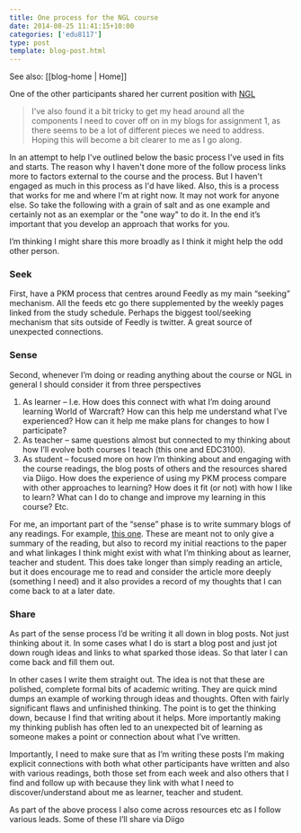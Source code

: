 ```yaml
---
title: One process for the NGL course
date: 2014-08-25 11:41:15+10:00
categories: ['edu8117']
type: post
template: blog-post.html
---
```


See also: [[blog-home | Home]]

One of the other participants shared her current position with [NGL](http://netgl.wordpress.com/)

> I've also found it a bit tricky to get my head around all the components I need to cover off on in my blogs for assignment 1, as there seems to be a lot of different pieces we need to address. Hoping this will become a bit clearer to me as I go along.

In an attempt to help I've outlined below the basic process I've used in fits and starts. The reason why I haven't done more of the follow process links more to factors external to the course and the process. But I haven't engaged as much in this process as I'd have liked. Also, this is a process that works for me and where I'm at right now. It may not work for anyone else. So take the following with a grain of salt and as one example and certainly not as an exemplar or the "one way" to do it. In the end it’s important that you develop an approach that works for you.

I’m thinking I might share this more broadly as I think it might help the odd other person.

### Seek

First, have a PKM process that centres around Feedly as my main “seeking” mechanism. All the feeds etc go there supplemented by the weekly pages linked from the study schedule. Perhaps the biggest tool/seeking mechanism that sits outside of Feedly is twitter. A great source of unexpected connections.

### Sense

Second, whenever I’m doing or reading anything about the course or NGL in general I should consider it from three perspectives

1. As learner – I.e. How does this connect with what I’m doing around learning World of Warcraft? How can this help me understand what I’ve experienced? How can it help me make plans for changes to how I participate?
2. As teacher – same questions almost but connected to my thinking about how I’ll evolve both courses I teach (this one and EDC3100).
3. As student – focused more on how I’m thinking about and engaging with the course readings, the blog posts of others and the resources shared via Diigo. How does the experience of using my PKM process compare with other approaches to learning? How does it fit (or not) with how I like to learn? What can I do to change and improve my learning in this course? Etc.

For me, an important part of the “sense” phase is to write summary blogs of any readings. For example, [this one](/blog2/2014/07/29/some-readings-on-networked-learning/). These are meant not to only give a summary of the reading, but also to record my initial reactions to the paper and what linkages I think might exist with what I’m thinking about as learner, teacher and student. This does take longer than simply reading an article, but it does encourage me to read and consider the article more deeply (something I need) and it also provides a record of my thoughts that I can come back to at a later date.

### Share

As part of the sense process I’d be writing it all down in blog posts. Not just thinking about it. In some cases what I do is start a blog post and just jot down rough ideas and links to what sparked those ideas. So that later I can come back and fill them out.

In other cases I write them straight out. The idea is not that these are polished, complete formal bits of academic writing. They are quick mind dumps an example of working through ideas and thoughts. Often with fairly significant flaws and unfinished thinking. The point is to get the thinking down, because I find that writing about it helps. More importantly making my thinking publish has often led to an unexpected bit of learning as someone makes a point or connection about what I’ve written.

Importantly, I need to make sure that as I’m writing these posts I’m making explicit connections with both what other participants have written and also with various readings, both those set from each week and also others that I find and follow up with because they link with what I need to discover/understand about me as learner, teacher and student.

As part of the above process I also come across resources etc as I follow various leads. Some of these I’ll share via Diigo